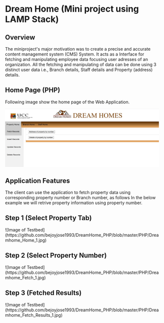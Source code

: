 # Dream Home (Mini project using LAMP Stack)
<h2 id="overview">Overview</h2>

The miniproject's major motivation was to create a precise and accurate content management system (CMS) System. It acts as a Interface for fetching and manipulating employee data focusing user adresses of an organization. All the fetching and manipulating of data can be done using 3 distinct user data i.e., Branch details, Staff details and Property (address) details. 



<h2 id="test_bed_architecture">Home Page (PHP)</h2>
Following image show the home page of the Web Application.

![Image of Testbed](https://github.com/bejoyjose1993/DreamHome_PHP/blob/master/PHP/Dreamhome_Home_1.jpg)

<h2 id="test_bed_architecture">Application Features</h2>

The client can use the application to fetch property data using corresponding property number or Branch number, as follows
In the below example we will retrive property information using property number.

<h2 id="overview"> Step 1 (Select Property Tab) </h2>
![Image of Testbed](https://github.com/bejoyjose1993/DreamHome_PHP/blob/master/PHP/Dreamhome_Home_1.jpg)
<h2 id="overview"> Step 2 (Select Property Number) </h2>
![Image of Testbed](https://github.com/bejoyjose1993/DreamHome_PHP/blob/master/PHP/Dreamhome_Fetch_1.jpg)
<h2 id="overview"> Step 3 (Fetched Results) </h2>
![Image of Testbed](https://github.com/bejoyjose1993/DreamHome_PHP/blob/master/PHP/Dreamhome_Fetch_Results_1.jpg)


